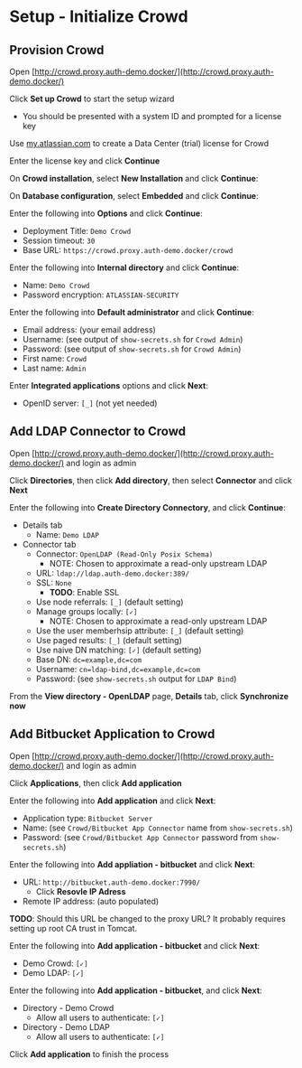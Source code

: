 # Setup - Initialize Crowd

## Provision Crowd

Open [http://crowd.proxy.auth-demo.docker/](http://crowd.proxy.auth-demo.docker/)

Click **Set up Crowd** to start the setup wizard

* You should be presented with a system ID and prompted for a license key

Use [my.atlassian.com](https://my.atlassian.com/) to create a Data Center (trial) license for Crowd

Enter the license key and click **Continue**

On **Crowd installation**, select **New Installation**  and click **Continue**:

On **Database configuration**, select **Embedded** and click **Continue**:

Enter the following into **Options** and click **Continue**:

* Deployment Title: `Demo Crowd`
* Session timeout: `30`
* Base URL: `https://crowd.proxy.auth-demo.docker/crowd`

Enter the following into **Internal directory** and click **Continue**:

* Name: `Demo Crowd`
* Password encryption: `ATLASSIAN-SECURITY`

Enter the following into **Default administrator** and click **Continue**:

* Email address: (your email address)
* Username: (see output of `show-secrets.sh` for `Crowd Admin`)
* Password: (see output of `show-secrets.sh` for `Crowd Admin`)
* First name: `Crowd`
* Last name: `Admin`

Enter **Integrated applications** options and click **Next**:

* OpenID server: `[_]` (not yet needed)

## Add LDAP Connector to Crowd

Open [http://crowd.proxy.auth-demo.docker/](http://crowd.proxy.auth-demo.docker/) and login as admin

Click **Directories**, then click **Add directory**, then select **Connector** and click **Next**

Enter the following into **Create Directory Connectory**, and click **Continue**:

* Details tab
    * Name: `Demo LDAP`
* Connector tab
    * Connector: `OpenLDAP (Read-Only Posix Schema)`
        * NOTE: Chosen to approximate a read-only upstream LDAP
    * URL: `ldap://ldap.auth-demo.docker:389/`
    * SSL: `None`
        * **TODO**: Enable SSL
    * Use node referrals: `[_]` (default setting)
    * Manage groups locally: `[✓]`
        * NOTE: Chosen to approximate a read-only upstream LDAP
    * Use the user memberhsip attribute: `[_]` (default setting)
    * Use paged results: `[_]` (default setting)
    * Use naive DN matching: `[✓]` (default setting)
    * Base DN: `dc=example,dc=com`
    * Username: `cn=ldap-bind,dc=example,dc=com`
    * Password: (see `show-secrets.sh` output for `LDAP Bind`)

From the **View directory - OpenLDAP** page, **Details** tab, click **Synchronize now**

## Add Bitbucket Application to Crowd

Open [http://crowd.proxy.auth-demo.docker/](http://crowd.proxy.auth-demo.docker/) and login as admin

Click **Applications**, then click **Add application**

Enter the following into **Add application** and click **Next**:

* Application type: `Bitbucket Server`
* Name: (see `Crowd/Bitbucket App Connector` name from `show-secrets.sh`)
* Password: (see `Crowd/Bitbucket App Connector` password from `show-secrets.sh`)

Enter the following into **Add appliation - bitbucket** and click **Next**:

* URL: `http://bitbucket.auth-demo.docker:7990/`
    * Click **Resovle IP Adress**
* Remote IP address: (auto populated)

**TODO**: Should this URL be changed to the proxy URL?
It probably requires setting up root CA trust in Tomcat.

Enter the following into **Add application - bitbucket** and click **Next**:

* Demo Crowd: `[✓]`
* Demo LDAP: `[✓]`

Enter the following into **Add application - bitbucket**, and click **Next**:

* Directory - Demo Crowd
    * Allow all users to authenticate: `[✓]`
* Directory - Demo LDAP
    * Allow all users to authenticate: `[✓]`

Click **Add application** to finish the process
